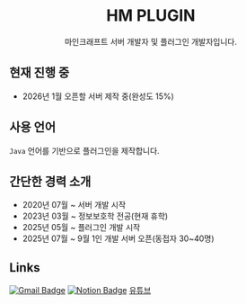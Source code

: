 <h1 align="center">HM PLUGIN</h1>
<p align="center">마인크래프트 서버 개발자 및 플러그인 개발자입니다.</p>

## 현재 진행 중
- 2026년 1월 오픈할 서버 제작 중(완성도 15%)

## 사용 언어
`Java` 언어를 기반으로 플러그인을 제작합니다.

## 간단한 경력 소개
- 2020년 07월 ~ 서버 개발 시작
- 2023년 03월 ~ 정보보호학 전공(현재 휴학)
- 2025년 05월 ~ 플러그인 개발 시작
- 2025년 07월 ~ 9월 1인 개발 서버 오픈(동접자 30~40명)

## Links
[![Gmail Badge](https://img.shields.io/badge/Gmail-d14836?style=flat-square&logo=Gmail&logoColor=white&link=mailto:haemin.kim52@gmail.com)](haemin.kim52@gmail.com)
  [![Notion Badge](https://img.shields.io/badge/Notion-000000?style=flat-square&logo=Notion&logoColor=white&link=https://haemin1.notion.site/27e87de6a481803cba6cefc0291f0306?v=28187de6a481808d9f16000c0b8705df)](https://haemin1.notion.site/27e87de6a481803cba6cefc0291f0306?v=28187de6a481808d9f16000c0b8705df) [유튜브](https://youtube.com/channel/UCAtXOzY2Jnh7RYYD1D6FVZg/)
